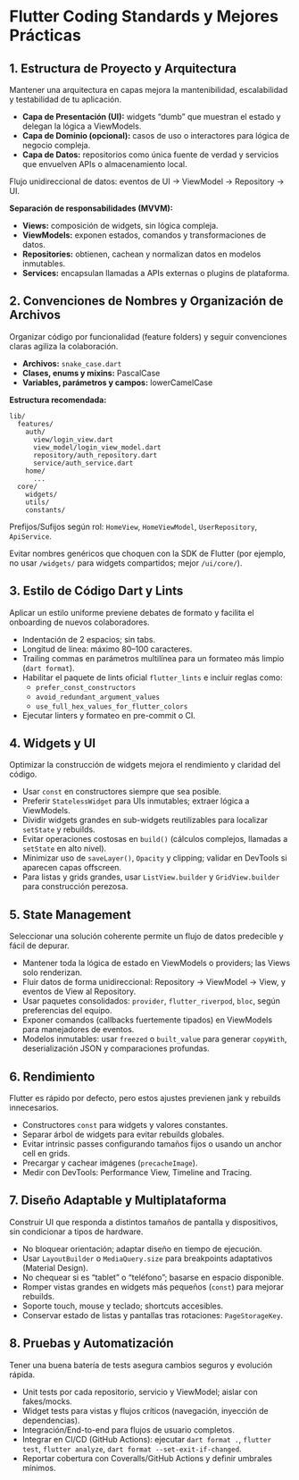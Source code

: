 # Flutter Coding Standards y Mejores Prácticas

## 1. Estructura de Proyecto y Arquitectura
Mantener una arquitectura en capas mejora la mantenibilidad, escalabilidad y testabilidad de tu aplicación.

- **Capa de Presentación (UI):** widgets “dumb” que muestran el estado y delegan la lógica a ViewModels.
- **Capa de Dominio (opcional):** casos de uso o interactores para lógica de negocio compleja.
- **Capa de Datos:** repositorios como única fuente de verdad y servicios que envuelven APIs o almacenamiento local.

Flujo unidireccional de datos: eventos de UI → ViewModel → Repository → UI.

**Separación de responsabilidades (MVVM):**

- **Views:** composición de widgets, sin lógica compleja.
- **ViewModels:** exponen estados, comandos y transformaciones de datos.
- **Repositories:** obtienen, cachean y normalizan datos en modelos inmutables.
- **Services:** encapsulan llamadas a APIs externas o plugins de plataforma.

## 2. Convenciones de Nombres y Organización de Archivos
Organizar código por funcionalidad (feature folders) y seguir convenciones claras agiliza la colaboración.

- **Archivos:** `snake_case.dart`
- **Clases, enums y mixins:** PascalCase
- **Variables, parámetros y campos:** lowerCamelCase

**Estructura recomendada:**

```text
lib/
  features/
    auth/
      view/login_view.dart
      view_model/login_view_model.dart
      repository/auth_repository.dart
      service/auth_service.dart
    home/
      ...
  core/
    widgets/
    utils/
    constants/
```

Prefijos/Sufijos según rol: `HomeView`, `HomeViewModel`, `UserRepository`, `ApiService`.

Evitar nombres genéricos que choquen con la SDK de Flutter (por ejemplo, no usar `/widgets/` para widgets compartidos; mejor `/ui/core/`).

## 3. Estilo de Código Dart y Lints
Aplicar un estilo uniforme previene debates de formato y facilita el onboarding de nuevos colaboradores.

- Indentación de 2 espacios; sin tabs.
- Longitud de línea: máximo 80–100 caracteres.
- Trailing commas en parámetros multilínea para un formateo más limpio (`dart format`).
- Habilitar el paquete de lints oficial `flutter_lints` e incluir reglas como:
  - `prefer_const_constructors`
  - `avoid_redundant_argument_values`
  - `use_full_hex_values_for_flutter_colors`
- Ejecutar linters y formateo en pre-commit o CI.

## 4. Widgets y UI
Optimizar la construcción de widgets mejora el rendimiento y claridad del código.

- Usar `const` en constructores siempre que sea posible.
- Preferir `StatelessWidget` para UIs inmutables; extraer lógica a ViewModels.
- Dividir widgets grandes en sub-widgets reutilizables para localizar `setState` y rebuilds.
- Evitar operaciones costosas en `build()` (cálculos complejos, llamadas a `setState` en alto nivel).
- Minimizar uso de `saveLayer()`, `Opacity` y clipping; validar en DevTools si aparecen capas offscreen.
- Para listas y grids grandes, usar `ListView.builder` y `GridView.builder` para construcción perezosa.

## 5. State Management
Seleccionar una solución coherente permite un flujo de datos predecible y fácil de depurar.

- Mantener toda la lógica de estado en ViewModels o providers; las Views solo renderizan.
- Fluir datos de forma unidireccional: Repository → ViewModel → View, y eventos de View al Repository.
- Usar paquetes consolidados: `provider`, `flutter_riverpod`, `bloc`, según preferencias del equipo.
- Exponer comandos (callbacks fuertemente tipados) en ViewModels para manejadores de eventos.
- Modelos inmutables: usar `freezed` o `built_value` para generar `copyWith`, deserialización JSON y comparaciones profundas.

## 6. Rendimiento
Flutter es rápido por defecto, pero estos ajustes previenen jank y rebuilds innecesarios.

- Constructores `const` para widgets y valores constantes.
- Separar árbol de widgets para evitar rebuilds globales.
- Evitar intrinsic passes configurando tamaños fijos o usando un anchor cell en grids.
- Precargar y cachear imágenes (`precacheImage`).
- Medir con DevTools: Performance View, Timeline and Tracing.

## 7. Diseño Adaptable y Multiplataforma
Construir UI que responda a distintos tamaños de pantalla y dispositivos, sin condicionar a tipos de hardware.

- No bloquear orientación; adaptar diseño en tiempo de ejecución.
- Usar `LayoutBuilder` o `MediaQuery.size` para breakpoints adaptativos (Material Design).
- No chequear si es “tablet” o “teléfono”; basarse en espacio disponible.
- Romper vistas grandes en widgets más pequeños (`const`) para mejorar rebuilds.
- Soporte touch, mouse y teclado; shortcuts accesibles.
- Conservar estado de listas y pantallas tras rotaciones: `PageStorageKey`.

## 8. Pruebas y Automatización
Tener una buena batería de tests asegura cambios seguros y evolución rápida.

- Unit tests por cada repositorio, servicio y ViewModel; aislar con fakes/mocks.
- Widget tests para vistas y flujos críticos (navegación, inyección de dependencias).
- Integración/End-to-end para flujos de usuario completos.
- Integrar en CI/CD (GitHub Actions): ejecutar `dart format .`, `flutter test`, `flutter analyze`, `dart format --set-exit-if-changed`.
- Reportar cobertura con Coveralls/GitHub Actions y definir umbrales mínimos.
